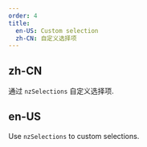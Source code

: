 ```yaml
---
order: 4
title:
  en-US: Custom selection
  zh-CN: 自定义选择项
---
```


## zh-CN

通过 `nzSelections` 自定义选择项.

## en-US

Use `nzSelections` to custom selections.



